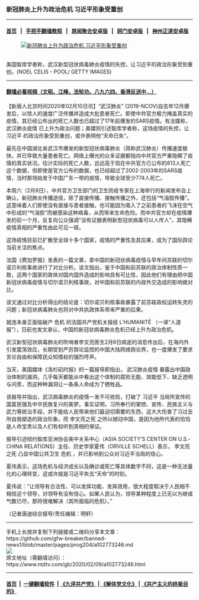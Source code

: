 ### 新冠肺炎上升为政治危机 习近平形象受重创
------------------------

#### [首页](https://github.com/gfw-breaker/banned-news1/blob/master/README.md) &nbsp;&nbsp;|&nbsp;&nbsp; [手把手翻墙教程](https://github.com/gfw-breaker/guides/wiki) &nbsp;&nbsp;|&nbsp;&nbsp; [禁闻聚合安卓版](https://github.com/gfw-breaker/bn-android) &nbsp;&nbsp;|&nbsp;&nbsp; [网门安卓版](https://github.com/oGate2/oGate) &nbsp;&nbsp;|&nbsp;&nbsp; [神州正道安卓版](https://github.com/SzzdOgate/update) 



<div><div class="featured_image">
 <a href="https://i.ntdtv.com/assets/uploads/2020/02/GettyImages-1190172963.jpg" target="_blank">
  <figure>
   <img alt="新冠肺炎上升为政治危机 习近平形象受重创" src="https://i.ntdtv.com/assets/uploads/2020/02/GettyImages-1190172963-800x450.jpg"/>
  </figure><br/>
 </a>
 <span class="caption">
  美国智库学者称，武汉新型冠状病毒肺炎疫情的失控，让习近平的政治形象受到重创。(NOEL CELIS - POOL/ GETTY IMAGES)
 </span>
</div>
</div><hr/>

#### [翻墙必看视频（文昭、江峰、法轮功、八九六四、香港反送中...）](https://github.com/gfw-breaker/banned-news1/blob/master/pages/link3.md)

<div><div class="post_content" itemprop="articleBody">
 <p>
  【新唐人北京时间2020年02月10日讯】“武汉肺炎” (2019-NCOV)自去年12月爆发后，以惊人的速度广泛传播并造成大批患者死亡。即使中共官方极力掩盖真实的疫情，其已经公布出的死亡人数也已超过了17年前爆发的SARS疫情。有法媒称，
  <ok href="https://www.ntdtv.com/gb/442749.htm">
   武汉肺炎疫情
  </ok>
  已上升为政治问题；美媒则引述智库学者称，这场疫情的失控，让
  <ok href="https://www.ntdtv.com/gb/习近平.htm">
   习近平
  </ok>
  的政治形象受到重创，或许表明他“天命已失”。
 </p>
 <p>
  最先在中国湖北省武汉市爆发的新型冠状病毒肺炎（简称武汉肺炎）传播速度极快，并已导致大量患者死亡。网络上曝光的众多证据都指向中共官方严重隐瞒了疫情的真实状况。估计实际的死亡人数，远远高于现在中共官方已公布的813人死亡这个数据，但即使是官方公布的数据，也已经超过了2002-2003年的SARS疫情，当时那场始发于中国广东一带的疫情，导致全球至少774人死亡。
 </p>
 <p>
  本周六（2月8日），中共官方卫生部门的卫生防疫专家在上海举行的新闻发布会上确认，新冠肺炎传播途径，除了直接传播、接触传播之外，还包括“气溶胶传播”。这意味着人们即使没有直接与患者接触，也可能因为吸入了之前患者的飞沫在空气中形成的“气溶胶”而被感染这种病毒，从而带来生命危险。而中共官方却在疫情爆发的前一个月，反复向公众强调“没有证据表明新型冠状病毒可以人传人”，其隐瞒疫情真相的严重性由此可见一斑。
 </p>
 <p>
  这场疫情目前已扩散至全球十多个国家，疫情的严重性及其后果，成为了国际舆论当前关注的焦点。
 </p>
 <p>
  法国《费加罗报》发表的一篇文章，拿中国的新冠状病毒疫情与早年间苏联的切尔诺贝利核事故进行了对比分析。该文指出，鉴于中国和前苏联的政治体制性质一致，这两个国家的政体对国内国外造成的影响具有可比性，因此他们有理由把中国新冠状病毒疫情与切尔诺贝利核事故，对中国和前苏联的内政外交造成的影响做对比。
 </p>
 <p>
  该文通过对比分析得出的结论是：切尔诺贝利核事故暴露了前苏联政权运转失灵的问题；新冠状病毒肺炎也将对中共执政体系带来严重的后果。
 </p>
 <p>
  就连本身正面临破产
  <ok href="https://www.ntdtv.com/gb/危机.htm">
   危机
  </ok>
  的法国共产党机关报纸 L’HUMANITÉ （一译“人道报”），日前也发文承认，中国的新冠状病毒肺炎危机已经上升为政治危机。
 </p>
 <p>
  武汉新型冠状病毒肺炎的吹哨者李文亮医生2月6日病逝的消息传出后，在海内外引发震荡效应，长期受到严厉舆论监控的中国大陆网络舆论界，也一度爆发了要求言论自由和保障民众知情权的强烈呼声。
 </p>
 <p>
  当天，美国媒体《洛杉矶时报》的一篇报导即指出，
  <ok href="https://www.ntdtv.com/gb/442749.htm">
   武汉肺炎疫情
  </ok>
  暴露出中国政治体制的漏洞，几乎每天都能从中看出这个体制的腐败无能、效能低下、缺乏透明与问责，而这种种漏洞让一条条人命成为了牺牲品。
 </p>
 <p>
  该报导并指出，武汉病毒肺炎的疫情一发不可收拾，打破了
  <ok href="https://www.ntdtv.com/gb/习近平.htm">
   习近平
  </ok>
  当局所宣传的国富民强及中华民族复兴的美梦。事实证明，习所奉行的掌控、宣传、民族主义与武力等统治手段，并不能给人民带来他们最迫切需要的东西，这大大伤害了习过去所自我塑造的政治形象。而
  <ok href="https://www.ntdtv.com/gb/李文亮之死.htm">
   李文亮之死
  </ok>
  之所以撼动中国，是因为他所代表的恰恰是人命宝贵以及人们有权听到真相的保证。
 </p>
 <p>
  报导引述纽约智库亚洲协会美中关系中心（ASIA SOCIETY’S CENTER ON U.S.-CHINA RELATIONS）主任、历史学家夏伟（ORVILLE SCHELL）表示，
  <ok href="https://www.ntdtv.com/gb/李文亮之死.htm">
   李文亮之死
  </ok>
  凸显中国公共卫生
  <ok href="https://www.ntdtv.com/gb/危机.htm">
   危机
  </ok>
  ，并已影响到公众对习近平当局的信心。
 </p>
 <p>
  夏伟表示，这场危机与经济成长以及确诊或死亡等具体数字不同，这是一种无法量化的心理转变，这或许就是习近平失去“天命”的时刻。
 </p>
 <p>
  夏伟说：“让领导有合法性、可以发挥功能、发挥效用，很大程度取决于人民相不相信这个领导，对领导有没有信心。如果人民认为，领导某种程度上已无以为继或气数已尽，那将很难解决（其所面临的危机）。”
 </p>
 <p>
  （记者唐迪综合报导/责任编辑：明轩）
 </p>
 <div class="single_ad">
 </div>
</div>
</div>
<hr/>
手机上长按并复制下列链接或二维码分享本文章：<br/>
https://github.com/gfw-breaker/banned-news1/blob/master/pages/prog204/a102773246.md <br/>
<a href='https://github.com/gfw-breaker/banned-news1/blob/master/pages/prog204/a102773246.md'><img src='https://github.com/gfw-breaker/banned-news1/blob/master/pages/prog204/a102773246.md.png'/></a> <br/>
原文地址（需翻墙访问）：https://www.ntdtv.com/gb/2020/02/09/a102773246.html


------------------------
#### [首页](https://github.com/gfw-breaker/banned-news1/blob/master/README.md) &nbsp;|&nbsp; [一键翻墙软件](https://github.com/gfw-breaker/nogfw/blob/master/README.md) &nbsp;| [《九评共产党》](https://github.com/gfw-breaker/9ping.md/blob/master/README.md#九评之一评共产党是什么) | [《解体党文化》](https://github.com/gfw-breaker/jtdwh.md/blob/master/README.md) | [《共产主义的终极目的》](https://github.com/gfw-breaker/gczydzjmd.md/blob/master/README.md)


<img src='http://gfw-breaker.win/banned-news/pages/prog204/a102773246.md' width='0px' height='0px'/>